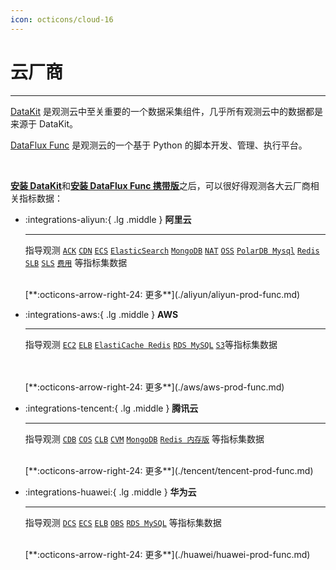 ```yaml
---
icon: octicons/cloud-16
---
```


# 云厂商

---

[DataKit](../../datakit/index.md) 是观测云中至关重要的一个数据采集组件，几乎所有观测云中的数据都是来源于 DataKit。

[DataFlux Func](../../dataflux-func/index.md) 是观测云的一个基于 Python 的脚本开发、管理、执行平台。

<br />

[**安装 DataKit**](../../datakit/datakit-install.md)和[**安装 DataFlux Func 携带版**](https://func.guance.com/doc/maintenance-guide-installation/)之后，可以很好得观测各大云厂商相关指标数据：


<div class="grid cards" markdown>

-   :integrations-aliyun:{ .lg .middle } __阿里云__

    ---

    指导观测 [`ACK`](./aliyun/aliyun-ack.md) [`CDN`](./aliyun/aliyun-cdn.md) [`ECS`](./aliyun/aliyun-ecs.md) [`ElasticSearch`](./aliyun/aliyun-es.md) [`MongoDB`](./aliyun/aliyun-mongodb.md) [`NAT`](./aliyun/aliyun-nat.md) [`OSS`](./aliyun/aliyun-oss.md) [`PolarDB Mysql`](./aliyun/aliyun-mysql.md) [`Redis`](./aliyun/aliyun-redis.md) [`SLB`](./aliyun/aliyun-slb.md) [`SLS`](./aliyun/aliyun-sls.md) [`费用`](./aliyun/aliyun-charges.md) 等指标集数据

    <br/>
    [**:octicons-arrow-right-24: 更多**](./aliyun/aliyun-prod-func.md)

-   :integrations-aws:{ .lg .middle } __AWS__

    ---

    指导观测 [`EC2`](./aws/ec2.md) [`ELB`](./aws/elb.md) [`ElastiCache Redis`](./aws/elasticache-redis.md) [`RDS MySQL`](./aws/rds-mysql.md) [`S3`](./aws/s3.md)等指标集数据

    <br/>
    <br/>
    [**:octicons-arrow-right-24: 更多**](./aws/aws-prod-func.md)

-   :integrations-tencent:{ .lg .middle } __腾讯云__

    ---

    指导观测 [`CDB`](./tencent/cdb.md) [`COS`](./tencent/cos.md) [`CLB`](./tencent/clb.md) [`CVM`](./tencent/cvm.md) [`MongoDB`](./tencent/mongodb.md) [`Redis 内存版`](./tencent/redis-mem.md) 等指标集数据

    <br/>
    [**:octicons-arrow-right-24: 更多**](./tencent/tencent-prod-func.md)

-   :integrations-huawei:{ .lg .middle } __华为云__

    ---

    指导观测 [`DCS`](./huawei/dcs.md) [`ECS`](./huawei/ecs.md) [`ELB`](./huawei/elb.md) [`OBS`](./huawei/obs.md) [`RDS MySQL`](./huawei/rds-mysql.md) 等指标集数据

    <br/>
    [**:octicons-arrow-right-24: 更多**](./huawei/huawei-prod-func.md)

</div>

<br/>

<br/>

<br/>

<br/>